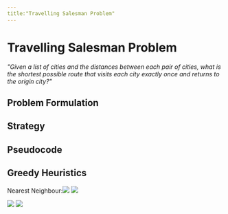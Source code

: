 ```yaml
---
title:"Travelling Salesman Problem"
---
```

# Travelling Salesman Problem
_"Given a list of cities and the distances between each pair of cities, what is the shortest possible route that visits each city exactly once and returns to the origin city?"_
## Problem Formulation

## Strategy

## Pseudocode

## Greedy Heuristics
Nearest Neighbour:![](https://i.imgur.com/NMBNKgQ.png)
![](https://i.imgur.com/qb21qC8.png)

![](https://i.imgur.com/FrYMX0s.png)
![](https://i.imgur.com/yLT78tP.png)
